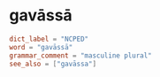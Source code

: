 # gavāssā

``` toml
dict_label = "NCPED"
word = "gavāssā"
grammar_comment = "masculine plural"
see_also = ["gavāssa"]
```

